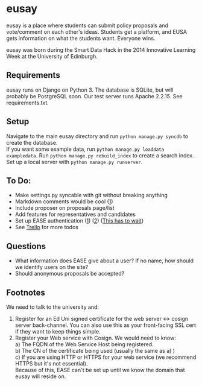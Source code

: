 eusay
=====
eusay is a place where students can submit policy proposals and vote/comment on each other's ideas. Students get a platform, and EUSA gets information on what the students want. Everyone wins.

eusay was born during the Smart Data Hack in the 2014 Innovative Learning Week at the University of Edinburgh.


Requirements
------------
eusay runs on Django on Python 3. The database is SQLite, but will probably be PostgreSQL soon.
Our test server runs Apache 2.2.15.
See requirements.txt.

Setup
-----
Navigate to the main eusay directory and run `python manage.py syncdb` to create the database.  
If you want some example data, run `python manage.py loaddata exampledata`.
Run `python manage.py rebuild_index` to create a search index.
Set up a local server with `python manage.py runserver`.


To Do:
------
* Make settings.py syncable with git without breaking anything
* Markdown comments would be cool ([1][django_markdown])
* Include proposer on proposals page/list
* Add features for representatives and candidates
* Set up EASE authentication ([1][ease1]) ([2][ease2]) ([This has to wait](#footnote1))
* See [Trello](https://trello.com/b/yVdFBRrd/eusay) for more todos


Questions
------------
* What information does EASE give about a user? If no name, how should we identify users on the site?
* Should anonymous proposals be accepted?


Footnotes
---------
<a name="footnote1"></a>
We need to talk to the university and:  
1) Register for an Ed Uni signed certificate for the web server <-> cosign server back-channel. You can also use this as your front-facing SSL cert if they want to keep things simple.  
2) Register your Web service with Cosign. We would need to know:  
a) The FQDN of the Web Service Host being registered.  
b) The CN of the certificate being used (usually the same as a) )  
c) If you are using HTTP or HTTPS for your web service (we recommend HTTPS but it's not essential).  
Because of this, EASE can't be set up until we know the domain that eusay will reside on.

[ease1]: https://www.wiki.ed.ac.uk/display/AuthService/Central+Authorisation+Service+-+Home
[ease2]: https://www.ease.ed.ac.uk/admindocs/
[django_markdown]: https://github.com/klen/django_markdown